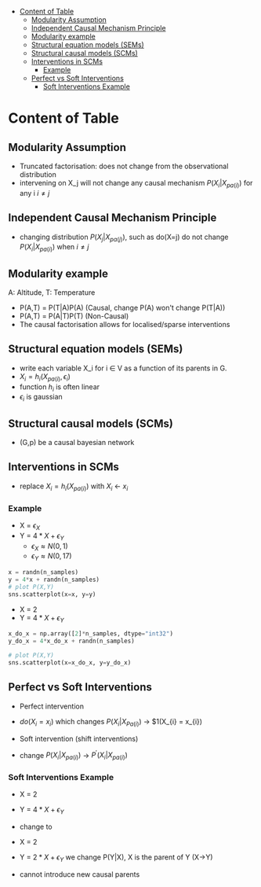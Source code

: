 - [Content of Table](#content-of-table)
  - [Modularity Assumption](#modularity-assumption)
  - [Independent Causal Mechanism Principle](#independent-causal-mechanism-principle)
  - [Modularity example](#modularity-example)
  - [Structural equation models (SEMs)](#structural-equation-models-sems)
  - [Structural causal models (SCMs)](#structural-causal-models-scms)
  - [Interventions in SCMs](#interventions-in-scms)
    - [Example](#example)
  - [Perfect vs Soft Interventions](#perfect-vs-soft-interventions)
    - [Soft Interventions Example](#soft-interventions-example)



# Content of Table
## Modularity Assumption
- Truncated factorisation: does not change from the observational distribution
- intervening on X_j will not change any causal mechanism $P(X_i|X_{pa(i)}$) for any i $i\neq j$

## Independent Causal Mechanism Principle
- changing distribution $P(X_j|X_{pa(j)})$, such as do(X=j) do not change $P(X_i|X_{pa(i)})$ when $i\neq{j}$

## Modularity example
A: Altitude, T: Temperature
- P(A,T) = P(T|A)P(A) (Causal, change P(A) won't change P(T|A))
- P(A,T) = P(A|T)P(T) (Non-Causal)
- The causal factorisation allows for localised/sparse interventions

## Structural equation models (SEMs)
- write each variable X_i for i $\in$ V as a function of its parents in G.
- $X_{i} = h_{i}(X_{pa(i)},\epsilon_{i})$
- function $h_{i}$ is often linear
- $\epsilon_{i}$ is gaussian


## Structural causal models (SCMs)
- (G,p) be a causal bayesian network

## Interventions in SCMs
- replace $X_{i} = h_{i}(X_{pa(i)})$ with $X_i$ <- $x_{i}$

### Example
- X = $\epsilon_{X}$
- Y = $4*X + \epsilon_{Y}$
  -  $\epsilon_{X} \approx N(0,1)$
  -  $\epsilon_{Y} \approx N(0,17)$

```python
x = randn(n_samples)
y = 4*x + randn(n_samples)
# plot P(X,Y)
sns.scatterplot(x=x, y=y)
```

- X = 2
- Y = $4*X + \epsilon_{Y}$

```python
x_do_x = np.array([2]*n_samples, dtype="int32")
y_do_x = 4*x_do_x + randn(n_samples)

# plot P(X,Y)
sns.scatterplot(x=x_do_x, y=y_do_x)
```

## Perfect vs Soft Interventions
- Perfect intervention
- $do(X_{i} = x_{i})$ which changes $P(X_i | X_{Pa(i)})$ -> $1(X_{i} = x_{i})

- Soft intervention (shift interventions)
- change $P(X_{i}|X_{pa(i)})$ -> $P^\prime(X_{i}|X_{pa(i)})$

### Soft Interventions Example
- X = 2
- Y = $4*X + \epsilon_{Y}$
- change to 
- X = 2
- Y = $2*X + \epsilon_{Y}$ we change P(Y|X), X is the parent of Y (X->Y)

- cannot introduce new causal parents











